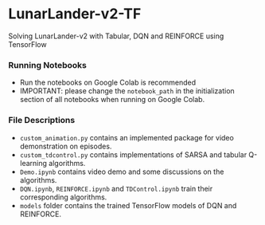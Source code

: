 # LunarLander-v2-TF
Solving LunarLander-v2 with Tabular, DQN and REINFORCE using TensorFlow
### Running Notebooks
*  Run the notebooks on Google Colab is recommended
*  IMPORTANT: please change the `notebook_path` in the initialization
section of all notebooks when running on Google Colab.
### File Descriptions
*  `custom_animation.py` contains an implemented package for video demonstration on episodes.
*  `custom_tdcontrol.py` contains implementations of SARSA and tabular Q-learning algorithms.
*  `Demo.ipynb` contains video demo and some discussions on the algorithms.
*  `DQN.ipynb`, `REINFORCE.ipynb` and `TDControl.ipynb` train their corresponding algorithms.
*  `models` folder contains the trained TensorFlow models of DQN and REINFORCE. 
